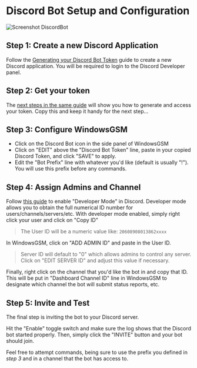 # Discord Bot Setup and Configuration
![Screenshot DiscordBot](https://windowsgsm.com/assets/images/WindowsGSM-DiscordBot-v1.18.0.png)

## Step 1: Create a new Discord Application
Follow the [Generating your Discord Bot Token](https://www.writebots.com/discord-bot-token/#Generating_Your_Token_StepbyStep) guide to create a new Discord application.
You will be required to login to the Discord Developer panel.
## Step 2: Get your token
The [next steps in the same guide](https://www.writebots.com/discord-bot-token/#4_Retrieve_Your_Token) will show you how to generate and access your token. Copy this and keep it handy for the next step...
## Step 3: Configure WindowsGSM
* Click on the Discord Bot icon in the side panel of WindowsGSM
* Click on "EDIT" above the "Discord Bot Token" line, paste in your copied Discord Token, and click "SAVE" to apply.
* Edit the "Bot Prefix" line with whatever you'd like (default is usually "!"). You will use this prefix before any commands.
## Step 4: Assign Admins and Channel
Follow [this guide](https://support.discord.com/hc/en-us/articles/206346498-Where-can-I-find-my-User-Server-Message-ID-) to enable "Developer Mode" in Discord. Developer mode allows you to obtain the full numerical ID number for users/channels/servers/etc.
With developer mode enabled, simply right click your user and click on "Copy ID"
> The User ID will be a numeric value like: ```20608908013862xxxx```

In WindowsGSM, click on "ADD ADMIN ID" and paste in the User ID.

> Server ID will default to "0" which allows admins to control any server. Click on "EDIT SERVER ID" and adjust this value if necessary.

Finally, right click on the channel that you'd like the bot in and copy that ID. This will be put in "Dashboard Channel ID" line in WindowsGSM to designate which channel the bot will submit status reports, etc.

## Step 5: Invite and Test
The final step is inviting the bot to your Discord server. 

Hit the "Enable" toggle switch and make sure the log shows that the Discord bot started properly. Then, simply click the "INVITE" button and your bot should join.

Feel free to attempt commands, being sure to use the prefix you defined in *step 3* and in a channel that the bot has access to.
